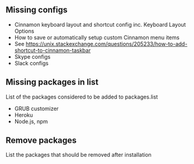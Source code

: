 Missing configs
---------
-   Cinnamon keyboard layout and shortcut config inc. Keyboard Layout Options
-   How to save or automatically setup custom Cinnamon menu items
  -   See <https://unix.stackexchange.com/questions/205233/how-to-add-shortcut-to-cinnamon-taskbar>
-   Skype configs
-   Slack configs

Missing packages in list
------------------------
List of the packages considered to be added to packages.list
-   GRUB customizer
-   Heroku
-   Node.js, npm

Remove packages
---------------
List the packages that should be removed after installation
